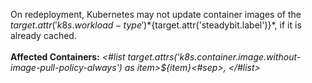 On redeployment, Kubernetes may not update container images of the ${target.attr('k8s.workload-type')} *${target.attr('steadybit.label')}*, if it is already cached.
<br/>
<br/>
**Affected Containers:** *<#list target.attrs('k8s.container.image.without-image-pull-policy-always') as item>${item}<#sep>, </#list>*
